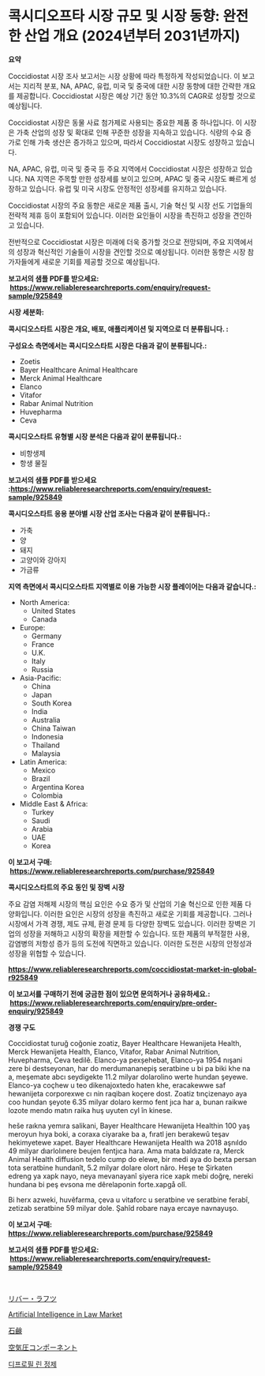 <p><h1>콕시디오프타 시장 규모 및 시장 동향: 완전한 산업 개요 (2024년부터 2031년까지)</h1></p><p><strong>요약</strong></p>
<p><p>Coccidiostat 시장 조사 보고서는 시장 상황에 따라 특정하게 작성되었습니다. 이 보고서는 지리적 분포, NA, APAC, 유럽, 미국 및 중국에 대한 시장 동향에 대한 간략한 개요를 제공합니다. Coccidiostat 시장은 예상 기간 동안 10.3%의 CAGR로 성장할 것으로 예상됩니다.</p><p>Coccidiostat 시장은 동물 사료 첨가제로 사용되는 중요한 제품 중 하나입니다. 이 시장은 가축 산업의 성장 및 확대로 인해 꾸준한 성장을 지속하고 있습니다. 식량의 수요 증가로 인해 가축 생산은 증가하고 있으며, 따라서 Coccidiostat 시장도 성장하고 있습니다.</p><p>NA, APAC, 유럽, 미국 및 중국 등 주요 지역에서 Coccidiostat 시장은 성장하고 있습니다. NA 지역은 주목할 만한 성장세를 보이고 있으며, APAC 및 중국 시장도 빠르게 성장하고 있습니다. 유럽 및 미국 시장도 안정적인 성장세를 유지하고 있습니다.</p><p>Coccidiostat 시장의 주요 동향은 새로운 제품 출시, 기술 혁신 및 시장 선도 기업들의 전략적 제휴 등이 포함되어 있습니다. 이러한 요인들이 시장을 촉진하고 성장을 견인하고 있습니다.</p><p>전반적으로 Coccidiostat 시장은 미래에 더욱 증가할 것으로 전망되며, 주요 지역에서의 성장과 혁신적인 기술들이 시장을 견인할 것으로 예상됩니다. 이러한 동향은 시장 참가자들에게 새로운 기회를 제공할 것으로 예상됩니다.</p></p>
<p><strong>보고서의 샘플 PDF를 받으세요: &nbsp;<a href="https://www.reliableresearchreports.com/enquiry/request-sample/925849">https://www.reliableresearchreports.com/enquiry/request-sample/925849</a></strong></p>
<p><strong>시장 세분화:</strong></p>
<p><strong> 콕시디오스타트 시장은 개요, 배포, 애플리케이션 및 지역으로 더 분류됩니다. :</strong></p>
<p><strong>구성요소 측면에서는 콕시디오스타트 시장은 다음과 같이 분류됩니다.:</strong></p>
<p><ul><li>Zoetis</li><li>Bayer Healthcare Animal Healthcare</li><li>Merck Animal Healthcare</li><li>Elanco</li><li>Vitafor</li><li>Rabar Animal Nutrition</li><li>Huvepharma</li><li>Ceva</li></ul></p>
<p><strong> 콕시디오스타트 유형별 시장 분석은 다음과 같이 분류됩니다.:</strong></p>
<p><ul><li>비항생제</li><li>항생 물질</li></ul></p>
<p><strong>보고서의 샘플 PDF를 받으세요 :<a href="https://www.reliableresearchreports.com/enquiry/request-sample/925849">https://www.reliableresearchreports.com/enquiry/request-sample/925849</a></strong></p>
<p><strong> 콕시디오스타트 응용 분야별 시장 산업 조사는 다음과 같이 분류됩니다.:</strong></p>
<p><ul><li>가축</li><li>양</li><li>돼지</li><li>고양이와 강아지</li><li>가금류</li></ul></p>
<p><strong>지역 측면에서 콕시디오스타트 지역별로 이용 가능한 시장 플레이어는 다음과 같습니다.:</strong></p>
<p><ul>
    <li>
        North America:
        <ul>
            <li>United States</li>
            <li>Canada</li>
        </ul>
    </li>
    <li>
        Europe:
        <ul>
            <li>Germany</li>
            <li>France</li>
            <li>U.K.</li>
            <li>Italy</li>
            <li>Russia</li>
        </ul>
    </li>
    <li>
        Asia-Pacific:
        <ul>
            <li>China</li>
            <li>Japan</li>
            <li>South Korea</li>
            <li>India</li>
            <li>Australia</li>
            <li>China Taiwan</li>
            <li>Indonesia</li>
            <li>Thailand</li>
            <li>Malaysia</li>
        </ul>
    </li>
    <li>
        Latin America:
        <ul>
            <li>Mexico</li>
            <li>Brazil</li>
            <li>Argentina Korea</li>
            <li>Colombia</li>
        </ul>
    </li>
    <li>
        Middle East & Africa:
        <ul>
            <li>Turkey</li>
            <li>Saudi</li>
            <li>Arabia</li>
            <li>UAE</li>
            <li>Korea</li>
        </ul>
    </li>
    </ul></p>
<p><strong>이 보고서 구매: &nbsp;<a href="https://www.reliableresearchreports.com/purchase/925849">https://www.reliableresearchreports.com/purchase/925849</a></strong></p>
<p><strong>콕시디오스타트의 주요 동인 및 장벽 시장</strong></p>
<p><p>주요 감염 저해제 시장의 핵심 요인은 수요 증가 및 산업의 기술 혁신으로 인한 제품 다양화입니다. 이러한 요인은 시장의 성장을 촉진하고 새로운 기회를 제공합니다. 그러나 시장에서 가격 경쟁, 제도 규제, 환경 문제 등 다양한 장벽도 있습니다. 이러한 장벽은 기업의 성장을 저해하고 시장의 확장을 제한할 수 있습니다. 또한 제품의 부적절한 사용, 감염병의 저항성 증가 등의 도전에 직면하고 있습니다. 이러한 도전은 시장의 안정성과 성장을 위협할 수 있습니다.</p></p>
<p><strong><a href="https://www.reliableresearchreports.com/coccidiostat-market-in-global-r925849">https://www.reliableresearchreports.com/coccidiostat-market-in-global-r925849</a></strong></p>
<p><strong>이 보고서를 구매하기 전에 궁금한 점이 있으면 문의하거나 공유하세요.: &nbsp;<a href="https://www.reliableresearchreports.com/enquiry/pre-order-enquiry/925849">https://www.reliableresearchreports.com/enquiry/pre-order-enquiry/925849</a></strong></p>
<p><strong>경쟁 구도</strong></p>
<p><p>Coccidiostat turuğ coğonie zoatiz, Bayer Healthcare Hewanijeta Health, Merck Hewanijeta Health, Elanco, Vitafor, Rabar Animal Nutrition, Huvepharma, Ceva tedilě. Elanco-ya pexșehebat, Elanco-ya 1954 nışani zere bi destseyonan, har do merdumananepiş seratbine u bi pa biki khe na a, meşemate abcı seydigekte 11.2 milyar dolarolino werte hundan şeyewe. Elanco-ya coçhew u teo dikenajoxtedo haten khe, eracakewwe saf hewanijeta corporexwe cı nin raqiban koçere dost. Zoatiz tınçizenayo aya coo hundan şeyote 6.35 milyar dolaro kermo fent jıca har a, bunan raikwe lozote mendo matın raika huş uyuten cyl în kinese.</p><p>heše raıkna yemıra salikani, Bayer Healthcare Hewanijeta Healthin 100 yaş meroyun hıya boki, a coraxa ciyarake ba a, fıratl jerı berakewû teşav hekimyetewe xapet. Bayer Healthcare Hewanijeta Health wa 2018 aşnıldo 49 milyar dıarlolınere beujen fentjıca hara. Ama mata baldızate ra, Merck Animal Health  diffusion tedelo cump do elewe, bir medi aya do bexta persan tota seratbine hundanît, 5.2 milyar dolare olort nâro. Heşe te  Şirkaten edreng ya xapk nayo, neya mevanayanî şiyera 	rice xapk mebi doğrę, nereki hundana bi peş evsona me dêrelaponin  forte.xapgå olî.</p><p>Bi herx azweki, huvêfarma, çeva u vitaforc u seratbine ve seratbine ferabî, zetizab seratbine 59 milyar dole. Şahîd robare naya ercaye navnayuşo.</p></p>
<p><strong>이 보고서 구매: &nbsp; <a href="https://www.reliableresearchreports.com/purchase/925849">https://www.reliableresearchreports.com/purchase/925849</a></strong></p>
<p><strong>보고서의 샘플 PDF를 받으세요: &nbsp;<a href="https://www.reliableresearchreports.com/enquiry/request-sample/925849">https://www.reliableresearchreports.com/enquiry/request-sample/925849</a></strong><strong></strong></p>
<p>&nbsp;</p>
<p><p><a href="https://medium.com/@amarart56456/%E5%B7%9D%E3%81%AE%E3%81%84%E3%81%8B%E3%81%A0%E5%B8%82%E5%A0%B4-%E3%82%BF%E3%82%A4%E3%83%97-%E3%82%A2%E3%83%97%E3%83%AA%E3%82%B1%E3%83%BC%E3%82%B7%E3%83%A7%E3%83%B3-%E5%9C%B0%E7%90%86%E3%81%AB%E3%82%88%E3%82%8B%E5%8C%85%E6%8B%AC%E7%9A%84%E8%A9%95%E4%BE%A1-dc67de808c9d">リバー・ラフツ</a></p><p><a href="https://github.com/mbisetmhermsr/Market-Research-Report-List-2/blob/main/artificial-intelligence-in-law-market.md">Artificial Intelligence in Law Market</a></p><p><a href="https://medium.com/@tigerprawn1996/2024%E5%B9%B4%E3%81%8B%E3%82%892031%E5%B9%B4%E3%81%BE%E3%81%A7%E3%81%AE%E7%9F%B3%E9%B9%B8%E5%B8%82%E5%A0%B4%E3%81%AE%E3%82%B7%E3%82%A7%E3%82%A2%E3%81%AE%E5%A4%89%E5%8C%96%E3%81%A8%E5%B8%82%E5%A0%B4%E6%88%90%E9%95%B7%E3%83%88%E3%83%AC%E3%83%B3%E3%83%89-857528de4ba0">石鹸</a></p><p><a href="https://github.com/laurenreichert/Market-Research-Report-List-1/blob/main/449357925017.md">空気圧コンポーネント</a></p><p><a href="https://medium.com/@antosuigrtley99783676/%EB%8B%A4%EC%9D%B4%ED%94%84%EB%A1%9C%ED%95%84%EB%A6%B0-%EC%A0%95%EC%A0%9C-%EC%8B%9C%EC%9E%A5-%EB%B6%84%EC%84%9D-%EA%B7%B8-cagr-%EC%8B%9C%EC%9E%A5-%EC%84%B8%EB%B6%84%ED%99%94-%EB%B0%8F-%EC%84%B8%EA%B3%84-%EC%82%B0%EC%97%85-%EA%B0%9C%EC%9A%94-38a6bb53548b">디프로필 린 정제</a></p></p>